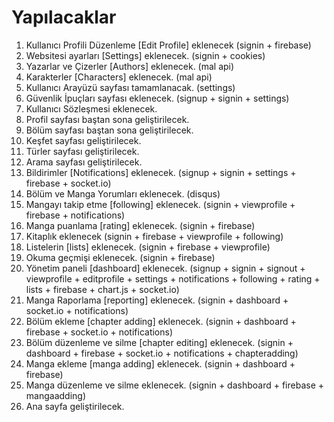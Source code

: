 # Yapılacaklar

1. Kullanıcı Profili Düzenleme [Edit Profile] eklenecek (signin + firebase)
2. Websitesi ayarları [Settings] eklenecek. (signin + cookies)
3. Yazarlar ve Çizerler [Authors] eklenecek. (mal api)
4. Karakterler [Characters] eklenecek. (mal api)
5. Kullanıcı Arayüzü sayfası tamamlanacak. (settings)
6. Güvenlik İpuçları sayfası eklenecek. (signup + signin + settings)
7. Kullanıcı Sözleşmesi eklenecek.
8. Profil sayfası baştan sona geliştirilecek.
9. Bölüm sayfası baştan sona geliştirilecek.
10. Keşfet sayfası geliştirilecek.
11. Türler sayfası geliştirilecek.
12. Arama sayfası geliştirilecek.
13. Bildirimler [Notifications] eklenecek. (signup + signin + settings + firebase + socket.io)
14. Bölüm ve Manga Yorumları eklenecek. (disqus)
15. Mangayı takip etme [following] eklenecek. (signin + viewprofile + firebase + notifications)
16. Manga puanlama [rating] eklenecek. (signin + firebase)
17. Kitaplık eklenecek (signin + firebase + viewprofile + following)
18. Listelerin [lists] eklenecek. (signin + firebase + viewprofile)
19. Okuma geçmişi eklenecek. (signin + firebase)
20. Yönetim paneli [dashboard] eklenecek. (signup + signin + signout + viewprofile + editprofile + settings + notifications + following + rating + lists + firebase + chart.js + socket.io)
21. Manga Raporlama [reporting] eklenecek. (signin + dashboard + socket.io + notifications)
22. Bölüm ekleme [chapter adding] eklenecek. (signin + dashboard + firebase + socket.io + notifications)
23. Bölüm düzenleme ve silme [chapter editing] eklenecek. (signin + dashboard + firebase + socket.io + notifications + chapteradding)
24. Manga ekleme [manga adding] eklenecek. (signin + dashboard + firebase)
25. Manga düzenleme ve silme eklenecek. (signin + dashboard + firebase + mangaadding)
26. Ana sayfa geliştirilecek.
